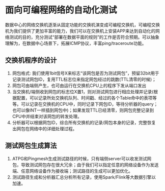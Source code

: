 # 面向可编程网络的自动化测试

数据中心的网络交换机逐渐从固定功能的交换机演变成可编程交换机，可编程交换机为我们提供了更加丰富的能力，我们可以在交换机上安装APP来达到自动化的网络测试的目的，充分测试“部署在数据平面的规则”的工作是否符合预期。可以抽象理解为，在数据中心场景下，拓展ICMP协议，丰富ping/traceroute功能。

## 交换机程序的设计

1. 网包格式: 我们使用1bit信号X来标志“该网包是否为测试网包”，预留32bit用于记录测试网包ID，复用TTL标志位来指定网包经过的跳数(TTL清零的时候)；
2. 网包可由端侧产生，也可由运行在交换机CPU上的程序下发从端口发出
3. 当交换机/端侧收到网包的标志位X置1，则对测试网包进行相应处理并记录(根据配置，可以记录所处交换机队列、时间戳、经过的各个Table命中的表项等等。可以记录在交换机的CPU中，同时记录下网包ID，等待分析器的query；也可以像INT一样插到网包中)；如果发现TTL已经清零，则网包完整记录到CPU中并结束对该网包的转发处理。
4. 分析器可以根据网包ID，综合所有交换机的记录/网包本身的记录，完整恢复出网包在网络中的详细处理过程。

## 测试网包生成算法

1. ATPG和Pingmesh生成测试路径的时候，只有端侧server可以收发测试网包，导致测试网包存在很大冗余；由于我们可以指定任意的网络设备作为发送端、任意网络设备作为接收端；测试路径的生成可以更加优化。
2. 测试路径生成和分析器汇总分析所有记录，使用Spark/Flink等大数据引擎以加速。
